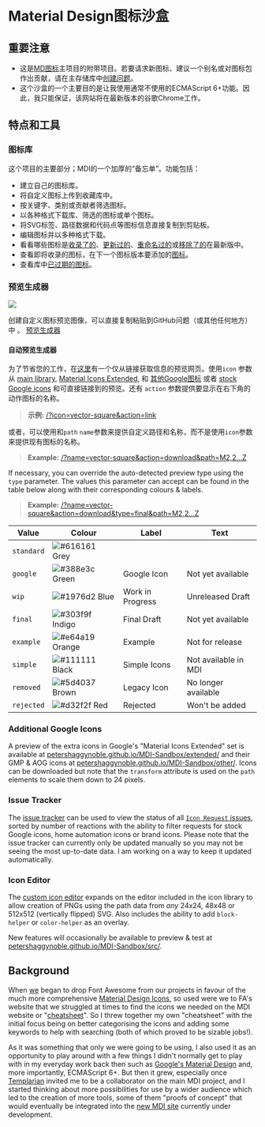 # Material Design图标沙盒
## 重要注意
- 这是[MD图标](https://materialdesignicons.com/)主项目的附带项目。若要请求新图标、建议一个别名或对图标包作出贡献，请在主存储库中[创建问题](https://github.com/Templarian/MaterialDesign/issues)。
- 这个沙盒的一个主要目的是让我使用通常不使用的ECMAScript 6+功能。因此，我只能保证，该网站将在最新版本的谷歌Chrome工作。
## 特点和工具

### 图标库

这个项目的主要部分；MDI的一个加厚的“备忘单”。功能包括：
- 建立自己的图标库。
- 将自定义图标上传到收藏库中。
- 按关键字、类别或贡献者筛选图标。
- 以各种格式下载库、筛选的图标或单个图标。
- 将SVG标签、路径数据和代码点等图标信息直接复制到剪贴板。
- 编辑图标并以多种格式下载。
- 看看哪些图标是[收录了的](https://mcwither.github.io/MDI-Sandbox/?section=new)、[更新过的](https://mcwither.github.io/MDI-Sandbox/?section=updated)、[重命名过的](https://mcwither.github.io/MDI-Sandbox/?section=renamed)或[移除了的](https://mcwither.github.io/MDI-Sandbox/?section=removed)在最新版中。
- 查看即将收录的图标，在下一个图标版本要添加的[图标](https://mcwither.github.io/MDI-Sandbox/?section=soon)。
- 查看库中[已过期的图标](https://mcwither.github.io/MDI-Sandbox/?section=retired)。

### 预览生成器
![](https://petershaggynoble.github.io/MDI-Sandbox/img/readme/previews.png)

创建自定义图标预览图像，可以直接复制粘贴到GitHub问题（或其他任何地方）中 。
[预览生成器](https://petershaggynoble.github.io/MDI-Sandbox/preview/)

#### 自动预览生成器
为了节省您的工作，在[这里](http://mdi.houseofdesign.ie/tools/preview/)有一个仅从链接获取信息的预览网页。使用`icon` 参数从 [main library](https://mcwither.github.io/MDI-Sandbox/), [Material Icons Extended](https://mcwither.github.io/MDI-Sandbox/extended/), 和 [其他Google图标](https://mcwither.github.io/MDI-Sandbox/other/) 或者 [stock Google icons](https://mcwither.github.io/MDI-Sandbox/stock/) 和可直接链接到的预览。还有 `action` 参数提供要显示在右下角的动作图标的名称。
> **示例:** [/?icon=vector-square&action=link](http://mdi.houseofdesign.ie/tools/preview/?icon=vector-square&action=link)

或者，可以使用和`path` `name`参数来提供自定义路径和名称，而不是使用`icon`参数来提供现有图标的名称。
> **Example:** [/?name=vector-square&action=download&path=M2,2...Z](http://mdi.houseofdesign.ie/tools/preview/?name=vector-square&action=download&path=M2,2H8V4H16V2H22V8H20V16H22V22H16V20H8V22H2V16H4V8H2V2M16,8V6H8V8H6V16H8V18H16V16H18V8H16M4,4V6H6V4H4M18,4V6H20V4H18M4,18V20H6V18H4M18,18V20H20V18H18Z)

If necessary, you can override the auto-detected preview type using the `type` parameter. The values this parameter can accept can be found in the table below along with their corresponding colours & labels.
> **Example:** [/?name=vector-square&action=download&type=final&path=M2,2...Z](http://mdi.houseofdesign.ie/tools/preview/?name=vector-square&action=download&type=final&path=M2,2H8V4H16V2H22V8H20V16H22V22H16V20H8V22H2V16H4V8H2V2M16,8V6H8V8H6V16H8V18H16V16H18V8H16M4,4V6H6V4H4M18,4V6H20V4H18M4,18V20H6V18H4M18,18V20H20V18H18Z)

| Value       | Colour                                                           | Label            | Text                 |
| ----------- | ---------------------------------------------------------------- | ---------------- | -------------------- |
| `standard`  | ![#616161](https://placehold.it/19/616161/000000?text=+) Grey    |                  |                      |
| `google`    | ![#388e3c](https://placehold.it/19/388e3c/000000?text=+) Green   | Google Icon      | Not yet available    |
| `wip`       | ![#1976d2](https://placehold.it/19/1976d2/000000?text=+) Blue    | Work in Progress | Unreleased Draft     |
| `final`     | ![#303f9f](https://placehold.it/19/303f9f/000000?text=+) Indigo  | Final Draft      | Not yet available    |
| `example`   | ![#e64a19](https://placehold.it/19/e64a19/000000?text=+) Orange  | Example          | Not for release      |
| `simple`    | ![#111111](https://placehold.it/19/111111/000000?text=+) Black   | Simple Icons     | Not available in MDI |
| `removed`   | ![#5d4037](https://placehold.it/19/5d4037/000000?text=+) Brown   | Legacy Icon      | No longer available  |
| `rejected`  | ![#d32f2f](https://placehold.it/19/d32f2f/000000?text=+) Red     | Rejected         | Won't be added       |

### Additional Google Icons

A preview of the extra icons in Google's "Material Icons Extended" set is available at [petershaggynoble.github.io/MDI-Sandbox/extended/](https://petershaggynoble.github.io/MDI-Sandbox/extended/) and their GMP & AOG icons at [petershaggynoble.github.io/MDI-Sandbox/other/](https://petershaggynoble.github.io/MDI-Sandbox/other/). Icons can be downloaded but note that the `transform` attribute is used on the `path` elements to scale them down to 24 pixels.

### Issue Tracker
The [issue tracker](https://petershaggynoble.github.io/MDI-Sandbox/issues/) can be used to view the status of all [`Icon Request` issues](https://github.com/Templarian/MaterialDesign/issues?q=is%3Aissue+is%3Aopen+label%3A%22Icon+Request), sorted by number of reactions with the ability to filter requests for stock Google icons, home automation icons or brand icons. Please note that the issue tracker can currently only be updated manually so you may not be seeing the most up-to-date data. I am working on a way to keep it updated automatically.

### Icon Editor
The [custom icon editor](https://petershaggynoble.github.io/MDI-Sandbox/editor/) expands on the editor included in the icon library to allow creation of PNGs using the path data from _any_ 24x24, 48x48 or 512x512 (vertically flipped) SVG. Also includes the ability to add `block-helper` or `color-helper` as an overlay.

New features will occasionally be available to preview & test at [petershaggynoble.github.io/MDI-Sandbox/src/](https://petershaggynoble.github.io/MDI-Sandbox/src/).

## Background
When [we](https://houseofdesign.ie/) began to drop Font Awesome from our projects in favour of the much more comprehensive [Material Design Icons](https://materialdesignicons.com/), so used were we to FA's website that we struggled at times to find the icons we needed on the MDI website or "[cheatsheet](https://cdn.materialdesignicons.com/4.5.95/)". So I threw together my own "cheatsheet" with the initial focus being on better categorising the icons and adding some keywords to help with searching (both of which proved to be sizable jobs!).

As it was something that only we were going to be using, I also used it as an opportunity to play around with a few things I didn't normally get to play with in my everyday work back then such as [Google's Material Design](https://material.io/guidelines/) and, more importantly, ECMAScript 6+. But then it grew, especially once [Templarian](https://github.com/Templarian) invited me to be a collaborator on the main MDI project, and I started thinking about more possibilities for use by a wider audience which led to the creation of more tools, some of them "proofs of concept" that would eventually be integrated into the [new MDI site](http://dev.materialdesignicons.com/) currently under development.
